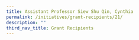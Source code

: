 ```yaml
---
title: Assistant Professor Siew Shu Qin, Cynthia
permalink: /initiatives/grant-recipients/21/
description: ""
third_nav_title: Grant Recipients
---
```

